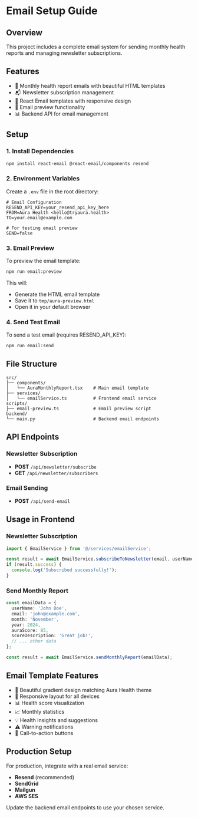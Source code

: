 # Email Setup Guide

## Overview
This project includes a complete email system for sending monthly health reports and managing newsletter subscriptions.

## Features
- 📧 Monthly health report emails with beautiful HTML templates
- 📬 Newsletter subscription management
- 🎨 React Email templates with responsive design
- 🔧 Email preview functionality
- 📊 Backend API for email management

## Setup

### 1. Install Dependencies
```bash
npm install react-email @react-email/components resend
```

### 2. Environment Variables
Create a `.env` file in the root directory:
```env
# Email Configuration
RESEND_API_KEY=your_resend_api_key_here
FROM=Aura Health <hello@tryaura.health>
TO=your.email@example.com

# For testing email preview
SEND=false
```

### 3. Email Preview
To preview the email template:
```bash
npm run email:preview
```

This will:
- Generate the HTML email template
- Save it to `tmp/aura-preview.html`
- Open it in your default browser

### 4. Send Test Email
To send a test email (requires RESEND_API_KEY):
```bash
npm run email:send
```

## File Structure
```
src/
├── components/
│   └── AuraMonthlyReport.tsx    # Main email template
├── services/
│   └── emailService.ts          # Frontend email service
scripts/
├── email-preview.ts             # Email preview script
backend/
└── main.py                      # Backend email endpoints
```

## API Endpoints

### Newsletter Subscription
- **POST** `/api/newsletter/subscribe`
- **GET** `/api/newsletter/subscribers`

### Email Sending
- **POST** `/api/send-email`

## Usage in Frontend

### Newsletter Subscription
```typescript
import { EmailService } from '@/services/emailService';

const result = await EmailService.subscribeToNewsletter(email, userName);
if (result.success) {
  console.log('Subscribed successfully!');
}
```

### Send Monthly Report
```typescript
const emailData = {
  userName: 'John Doe',
  email: 'john@example.com',
  month: 'November',
  year: 2024,
  auraScore: 85,
  scoreDescription: 'Great job!',
  // ... other data
};

const result = await EmailService.sendMonthlyReport(emailData);
```

## Email Template Features
- 🎨 Beautiful gradient design matching Aura Health theme
- 📱 Responsive layout for all devices
- 📊 Health score visualization
- 📈 Monthly statistics
- 💡 Health insights and suggestions
- ⚠️ Warning notifications
- 🔗 Call-to-action buttons

## Production Setup
For production, integrate with a real email service:
- **Resend** (recommended)
- **SendGrid**
- **Mailgun**
- **AWS SES**

Update the backend email endpoints to use your chosen service.
